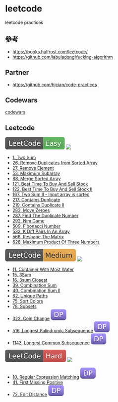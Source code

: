 # leetcode

leetcode practices

## 參考

- https://books.halfrost.com/leetcode/
- https://github.com/labuladong/fucking-algorithm

## Partner

- https://github.com/hjcian/code-practices

## Codewars

[codewars](https://github.com/hongtw/leetcode/tree/master/codewars)

## Leetcode

![Easy](leetcode/img/easy.svg)
![](https://img.shields.io/badge/Done-16-blue)

- [1. Two Sum](https://github.com/hongtw/leetcode/tree/master/leetcode/0001.Two-Sum)
- [26. Remove Duplicates from Sorted Array](https://github.com/hongtw/leetcode/tree/master/leetcode/0026.Remove-Duplicates-from-Sorted-Array)
- [27. Remove Element](https://github.com/hongtw/leetcode/tree/master/leetcode/0027.Remove-Element)
- [53. Maximum Subarray](https://github.com/hongtw/leetcode/tree/master/leetcode/0053.Maximum-Subarray)
- [88. Merge Sorted Array](https://github.com/hongtw/leetcode/tree/master/leetcode/0088.Merge-Sorted-Array)
- [121. Best Time To Buy And Sell Stock](https://github.com/hongtw/leetcode/tree/master/leetcode/0121.Best-Time-To-Buy-And-Sell-Stock)
- [122. Best Time To Buy And Sell Stock II](https://github.com/hongtw/leetcode/tree/master/leetcode/0122.Best-Time-To-Buy-And-Sell-Stock-II)
- [167. Two Sum II - Input array is sorted](https://github.com/hongtw/leetcode/tree/master/leetcode/0167.Two-Sum-II-Input-Array-Is-Sorted)
- [217. Contains Duplicate](https://github.com/hongtw/leetcode/tree/master/leetcode/0217.Contains-Duplicate)
- [219. Contains Duplicate II](https://github.com/hongtw/leetcode/tree/master/leetcode/0219.Contains-Duplicate-II)
- [283. Move Zeroes](https://github.com/hongtw/leetcode/tree/master/leetcode/0283.Move-Zeroes)
- [287. Find The Duplicate Number](https://github.com/hongtw/leetcode/tree/master/leetcode/0287.Find-The-Duplicate-Number)
- [292. Nim Game](https://github.com/hongtw/coding-life/tree/master/leetcode/0292.Nim-Game)
- [509. Fibonacci Number](https://github.com/hongtw/leetcode/tree/master/leetcode/0509.Fibonacci-Number)
- [532. K Diff Pairs In An Array](https://github.com/hongtw/leetcode/tree/master/leetcode/0532.K-Diff-Pairs-In-An-Array)
- [566. Reshape The Matrix](https://github.com/hongtw/leetcode/tree/master/leetcode/0566.Reshape-The-Matrix)
- [628. Maximum Product Of Three Numbers](https://github.com/hongtw/leetcode/tree/master/leetcode/0628.Maximum-Product-Of-Three-Numbers)

![Medium](leetcode/img/medium.svg)
![](https://img.shields.io/badge/Done-11-blue)

- [11. Container With Most Water](https://github.com/hongtw/leetcode/tree/master/leetcode/0011.Container-With-Most-Water)
- [15. 3Sum](https://github.com/hongtw/leetcode/tree/master/leetcode/0015.3sum)
- [16. 3sum Closest](https://github.com/hongtw/leetcode/tree/master/leetcode/0016.3sum-Closest)
- [39. Combination Sum](https://github.com/hongtw/leetcode/tree/master/leetcode/0039.Combination-Sum)
- [40. Combination Sum II](https://github.com/hongtw/leetcode/tree/master/leetcode/0040.Combination-Sum-II)
- [62. Unique Paths](https://github.com/hongtw/leetcode/tree/master/leetcode/0062.Unique-Paths)
- [75. Sort Colors](https://github.com/hongtw/leetcode/tree/master/leetcode/0075.Sort-Colors)
- [78. Subsets](https://github.com/hongtw/leetcode/tree/master/leetcode/0078.Subsets)
- [322. Coin Change](https://github.com/hongtw/leetcode/tree/master/leetcode/0322.Coin-Change) ![DP](leetcode/img/dp.svg)
- [516. Longest Palindromic Subsequence](https://github.com/hongtw/coding-life/tree/master/leetcode/0516.Longest-Palindromic-Subsequence) ![DP](leetcode/img/dp.svg)
- [1143. Longest Common Subsequence](https://github.com/hongtw/leetcode/tree/master/leetcode/1143.Longest-Common-Subsequence) ![DP](leetcode/img/dp.svg)

![Hard](leetcode/img/hard.svg)
![](https://img.shields.io/badge/Done-2-blue)

- [10. Regular Expression Matching](https://github.com/hongtw/coding-life/tree/master/leetcode/0010.Regular-Expression-Matching) ![DP](leetcode/img/dp.svg)
- [41. First Missing Positive](https://github.com/hongtw/leetcode/tree/master/leetcode/0041.First-Missing-Positive)
- [72. Edit Distance](https://github.com/hongtw/coding-life/tree/master/leetcode/0072.Edit-Distance) ![DP](leetcode/img/dp.svg)
